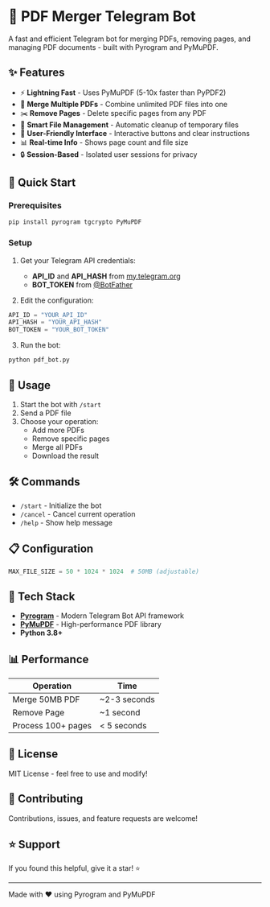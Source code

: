 # 📄 PDF Merger Telegram Bot

A fast and efficient Telegram bot for merging PDFs, removing pages, and managing PDF documents - built with Pyrogram and PyMuPDF.

## ✨ Features

- ⚡ **Lightning Fast** - Uses PyMuPDF (5-10x faster than PyPDF2)
- 🔗 **Merge Multiple PDFs** - Combine unlimited PDF files into one
- ✂️ **Remove Pages** - Delete specific pages from any PDF
- 💾 **Smart File Management** - Automatic cleanup of temporary files
- 🎯 **User-Friendly Interface** - Interactive buttons and clear instructions
- 📊 **Real-time Info** - Shows page count and file size
- 🔒 **Session-Based** - Isolated user sessions for privacy

## 🚀 Quick Start

### Prerequisites
```bash
pip install pyrogram tgcrypto PyMuPDF
```

### Setup

1. Get your Telegram API credentials:
   - **API_ID** and **API_HASH** from [my.telegram.org](https://my.telegram.org)
   - **BOT_TOKEN** from [@BotFather](https://t.me/BotFather)

2. Edit the configuration:
```python
API_ID = "YOUR_API_ID"
API_HASH = "YOUR_API_HASH"
BOT_TOKEN = "YOUR_BOT_TOKEN"
```

3. Run the bot:
```bash
python pdf_bot.py
```

## 📖 Usage

1. Start the bot with `/start`
2. Send a PDF file
3. Choose your operation:
   - Add more PDFs
   - Remove specific pages
   - Merge all PDFs
   - Download the result

## 🛠️ Commands

- `/start` - Initialize the bot
- `/cancel` - Cancel current operation
- `/help` - Show help message

## 📋 Configuration
```python
MAX_FILE_SIZE = 50 * 1024 * 1024  # 50MB (adjustable)
```

## 🔧 Tech Stack

- **[Pyrogram](https://github.com/pyrogram/pyrogram)** - Modern Telegram Bot API framework
- **[PyMuPDF](https://github.com/pymupdf/PyMuPDF)** - High-performance PDF library
- **Python 3.8+**

## 📊 Performance

| Operation | Time |
|-----------|------|
| Merge 50MB PDF | ~2-3 seconds |
| Remove Page | ~1 second |
| Process 100+ pages | < 5 seconds |


## 📝 License

MIT License - feel free to use and modify!

## 🤝 Contributing

Contributions, issues, and feature requests are welcome!

## ⭐ Support

If you found this helpful, give it a star! ⭐

---

Made with ❤️ using Pyrogram and PyMuPDF
